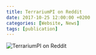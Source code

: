 ```yaml
---
title: TerrariumPI on Reddit
date: 2017-10-25 12:00:00 +0200
categories: [Website, News]
tags: [publication]
---
```

![TerrariumPI on Reddit](/assets/img/publications/Publication_Reddit-TerrariumPI-25-10-2017.webp)